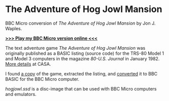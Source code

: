 # The Adventure of Hog Jowl Mansion

BBC Micro conversion of *The Adventure of Hog Jowl Mansion* by Jon J. Waples.

[**>>> Play my BBC Micro version online <<<**](http://bbcmicro.co.uk//jsbeeb/play.php?autoboot&disc=https://raw.githubusercontent.com/ahope1/hog-jowl-mansion/main/hogjowl.ssd)

The text adventure game *The Adventure of Hog Jowl Mansion* was originally published as a BASIC listing (source code) for the TRS-80 Model 1 and Model 3 computers in the magazine *80-U.S. Journal* in January 1982. [More details](http://www.solutionarchive.com/game/id%2C7098/Adventure+of+Hog+Jowl+Mansion%2C+The.html) at CASA.

I found [a copy](https://www.planetemu.net/roms/tandy-radio-shack-trs-80-model-1?page=H) of the game, extracted the listing, and [converted](https://github.com/ahope1/hog-jowl-mansion/compare/a86ab93...9199b71#diff-ffc3daad39ba03585b6331dac0ca7cb587a5455c429b821525ee5ca6270bc334) it to BBC BASIC for the BBC Micro computer.

*hogjowl.ssd* is a disc-image that can be used with BBC Micro computers and emulators.

